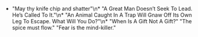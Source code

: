 * "May thy knife chip and shatter"\n* "A Great Man Doesn’t Seek To Lead. He’s Called To It."\n* "An Animal Caught In A Trap Will Gnaw Off Its Own Leg To Escape. What Will You Do?"\n* "When Is A Gift Not A Gift?"
"The spice must flow."
"Fear is the mind-killer."
